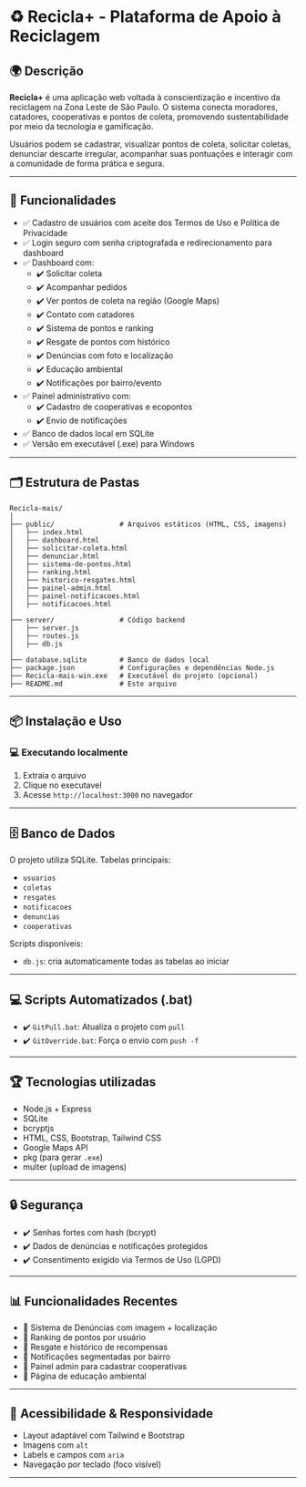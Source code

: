 
# ♻️ Recicla+ - Plataforma de Apoio à Reciclagem

## 🌍 Descrição

**Recicla+** é uma aplicação web voltada à conscientização e incentivo da reciclagem na Zona Leste de São Paulo. O sistema conecta moradores, catadores, cooperativas e pontos de coleta, promovendo sustentabilidade por meio da tecnologia e gamificação.

Usuários podem se cadastrar, visualizar pontos de coleta, solicitar coletas, denunciar descarte irregular, acompanhar suas pontuações e interagir com a comunidade de forma prática e segura.

---

## 📌 Funcionalidades

- ✅ Cadastro de usuários com aceite dos Termos de Uso e Política de Privacidade
- ✅ Login seguro com senha criptografada e redirecionamento para dashboard
- ✅ Dashboard com:
  - ✔️ Solicitar coleta
  - ✔️ Acompanhar pedidos
  - ✔️ Ver pontos de coleta na região (Google Maps)
  - ✔️ Contato com catadores
  - ✔️ Sistema de pontos e ranking
  - ✔️ Resgate de pontos com histórico
  - ✔️ Denúncias com foto e localização
  - ✔️ Educação ambiental
  - ✔️ Notificações por bairro/evento
- ✅ Painel administrativo com:
  - ✔️ Cadastro de cooperativas e ecopontos
  - ✔️ Envio de notificações
- ✅ Banco de dados local em SQLite
- ✅ Versão em executável (.exe) para Windows

---

## 🗂️ Estrutura de Pastas

```
Recicla-mais/
│
├── public/                # Arquivos estáticos (HTML, CSS, imagens)
│   ├── index.html
│   ├── dashboard.html
│   ├── solicitar-coleta.html
│   ├── denunciar.html
│   ├── sistema-de-pontos.html
│   ├── ranking.html
│   ├── historico-resgates.html
│   ├── painel-admin.html
│   ├── painel-notificacoes.html
│   ├── notificacoes.html
│
├── server/                # Código backend
│   ├── server.js
│   ├── routes.js
│   ├── db.js
│
├── database.sqlite        # Banco de dados local
├── package.json           # Configurações e dependências Node.js
├── Recicla-mais-win.exe   # Executável do projeto (opcional)
├── README.md              # Este arquivo
```

---

## 📦 Instalação e Uso

### 💻 Executando localmente

1. Extraia o arquivo
2. Clique no executavel
3. Acesse `http://localhost:3000` no navegador

---

## 🗄️ Banco de Dados

O projeto utiliza SQLite. Tabelas principais:

- `usuarios`
- `coletas`
- `resgates`
- `notificacoes`
- `denuncias`
- `cooperativas`

Scripts disponíveis:

- `db.js`: cria automaticamente todas as tabelas ao iniciar

---

## 💻 Scripts Automatizados (.bat)

- ✔️ `GitPull.bat`: Atualiza o projeto com `pull`
- ✔️ `GitOverride.bat`: Força o envio com `push -f`

---

## 🏆 Tecnologias utilizadas

- Node.js + Express
- SQLite
- bcryptjs
- HTML, CSS, Bootstrap, Tailwind CSS
- Google Maps API
- pkg (para gerar `.exe`)
- multer (upload de imagens)

---

## 🔒 Segurança

- ✔️ Senhas fortes com hash (bcrypt)
- ✔️ Dados de denúncias e notificações protegidos
- ✔️ Consentimento exigido via Termos de Uso (LGPD)

---

## 📊 Funcionalidades Recentes

- 📌 Sistema de Denúncias com imagem + localização
- 📌 Ranking de pontos por usuário
- 📌 Resgate e histórico de recompensas
- 📌 Notificações segmentadas por bairro
- 📌 Painel admin para cadastrar cooperativas
- 📌 Página de educação ambiental

---

## 👥 Acessibilidade & Responsividade

- Layout adaptável com Tailwind e Bootstrap
- Imagens com `alt`
- Labels e campos com `aria`
- Navegação por teclado (foco visível)

---

